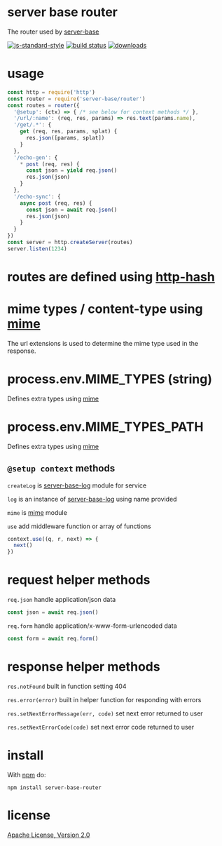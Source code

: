 # server base router

The router used by [server-base](https://npm.im/server-base)

[![js-standard-style](https://img.shields.io/badge/code_style-standard-brightgreen.svg)](https://github.com/feross/standard)
[![build status](https://github.com/JamesKyburz/server-base/actions/workflows/main.yml/badge.svg)](https://github.com/JamesKyburz/server-base/actions/workflows/main.yml)
[![downloads](https://img.shields.io/npm/dm/server-base-router.svg)](https://npmjs.org/package/server-base-router)

# usage

```javascript
const http = require('http')
const router = require('server-base/router')
const routes = router({
  '@setup': (ctx) => { /* see below for context methods */ },
  '/url/:name': (req, res, params) => res.text(params.name),
  '/get/.*': {
    get (req, res, params, splat) {
      res.json([params, splat])
    }
  },
  '/echo-gen': {
    * post (req, res) {
      const json = yield req.json()
      res.json(json)
    }
  },
  '/echo-sync': {
    async post (req, res) {
      const json = await req.json()
      res.json(json)
    }
  }
})
const server = http.createServer(routes)
server.listen(1234)
```

# routes are defined using [http-hash](https://npm.im/http-hash)

# mime types / content-type using [mime](https://npm.im/mime)

The url extensions is used to determine the mime type used in the response.

# process.env.MIME_TYPES (string)

Defines extra types using [mime](https://npm.im/mime)

# process.env.MIME_TYPES_PATH

Defines extra types using [mime](https://npm.im/mime)

## `@setup context` methods

`createLog` is [server-base-log](https://npm.im/server-base-log) module for service

`log` is an instance of [server-base-log](https://npm.im/server-base-log) using name provided

`mime` is [mime](https://npm.im/mime) module

`use` add middleware function or array of functions
```javascript
context.use((q, r, next) => {
  next()
})
```

# request helper methods

`req.json` handle application/json data
```javascript
const json = await req.json()
```

`req.form` handle application/x-www-form-urlencoded data
```javascript
const form = await req.form()
```

# response helper methods

`res.notFound` built in function setting 404

`res.error(error)` built in helper function for responding with errors

`res.setNextErrorMessage(err, code)` set next error returned to user

`res.setNextErrorCode(code)` set next error code returned to user

# install

With [npm](https://npmjs.org) do:

```
npm install server-base-router
```

# license

[Apache License, Version 2.0](LICENSE)
